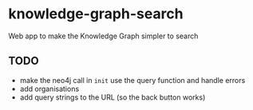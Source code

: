 # knowledge-graph-search
Web app to make the Knowledge Graph simpler to search




## TODO

- make the neo4j call in `init` use the query function and handle errors
- add organisations
- add query strings to the URL (so the back button works)
